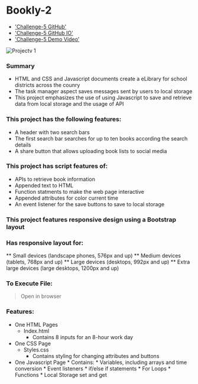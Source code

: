 # Bookly-2
* ['Challenge-5 GitHub'](https://github.com/Fgrodasmendez1/Challenge-5)
* ['Challenge-5 GitHub IO'](https://fgrodasmendez1.github.io/Challenge-5/)
* ['Challenge-5 Demo Video'](https://drive.google.com/file/d/1YmGSNpY2jku-e4feAC4cVXLKLKZ9DaVV/view)

![Projectv 1]()

### Summary
* HTML and CSS and Javascript documents create a eLibrary for school districts across the counry 
* The task manager aspect saves messages sent by users to local storage
* This project emphasizes the use of using Javascript to save and retrieve data from local storage and the usage of API

### This project has the following features: 
* A header with two search bars
* The first search bar searches for up to ten books according the search details
* A share button that allows uploading book lists to social media
    

### This project has script features of:
* APIs to retrieve book information 
* Appended text to HTML 
* Function statments to make the web page interactive 
* Appended attributes for color current time 
* An event listener for the save buttons to save to local storage

### This project features responsive design using a Bootstrap layout
### Has responsive layout for: 
** Small devices (landscape phones, 576px and up)
** Medium devices (tablets, 768px and up)
** Large devices (desktops, 992px and up)
** Extra large devices (large desktops, 1200px and up)

### To Execute File:
> Open in browser

### Features: 
* One HTML Pages
    * Index.html 
        * Contains 8 inputs for an 8-hour work day
* One CSS Page
    * Styles.css
        * Contains styling for changing attributes and buttons
* One Javascript Page
        * Contains: 
        * Variables, including arrays and time conversion 
        * Event listeners
        * if/else if statements
        * For Loops
        * Functions 
        * Local Storage set and get 
